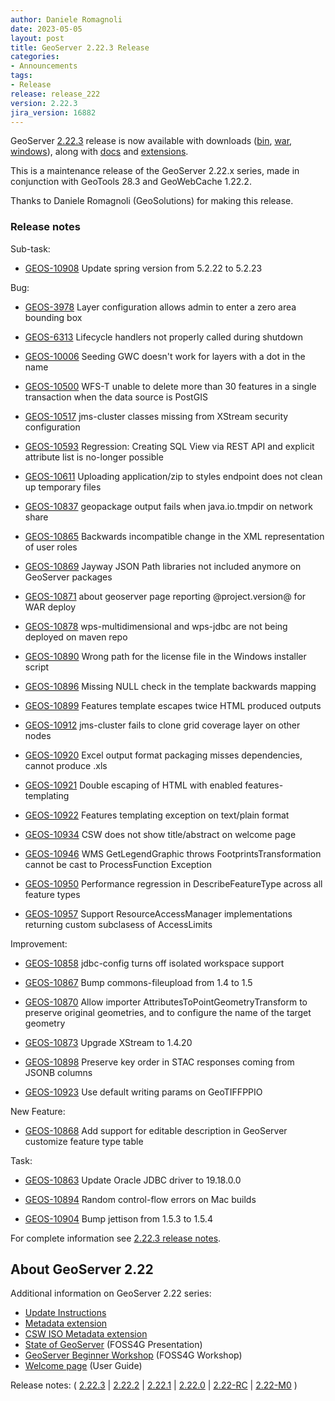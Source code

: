 ```yaml
---
author: Daniele Romagnoli
date: 2023-05-05
layout: post
title: GeoServer 2.22.3 Release
categories:
- Announcements
tags:
- Release
release: release_222
version: 2.22.3
jira_version: 16882
---
```


GeoServer [2.22.3](/release/2.22.3/) release is now available with downloads ([bin](https://sourceforge.net/projects/geoserver/files/GeoServer/2.22.3/geoserver-2.22.3-bin.zip/download), [war](https://sourceforge.net/projects/geoserver/files/GeoServer/2.22.3/geoserver-2.22.3-war.zip/download), [windows](https://sourceforge.net/projects/geoserver/files/GeoServer/2.22.3/GeoServer-2.22.3-winsetup.exe/download)), along with [docs](https://sourceforge.net/projects/geoserver/files/GeoServer/2.22.3/geoserver-2.22.3-htmldoc.zip/download) and [extensions](https://sourceforge.net/projects/geoserver/files/GeoServer/2.22.3/extensions/).

This is a maintenance release of the GeoServer 2.22.x series, made in conjunction with GeoTools 28.3 
and GeoWebCache 1.22.2.


Thanks to Daniele Romagnoli (GeoSolutions) for making this release.

### Release notes

Sub-task:

* [GEOS-10908](https://osgeo-org.atlassian.net/browse/GEOS-10908) Update spring version from 5.2.22 to 5.2.23

Bug:

* [GEOS-3978](https://osgeo-org.atlassian.net/browse/GEOS-3978) Layer configuration allows admin to enter a zero area bounding box

* [GEOS-6313](https://osgeo-org.atlassian.net/browse/GEOS-6313) Lifecycle handlers not properly called during shutdown

* [GEOS-10006](https://osgeo-org.atlassian.net/browse/GEOS-10006) Seeding GWC doesn't work for layers with a dot in the name

* [GEOS-10500](https://osgeo-org.atlassian.net/browse/GEOS-10500) WFS-T unable to delete more than 30 features in a single transaction when the data source is PostGIS

* [GEOS-10517](https://osgeo-org.atlassian.net/browse/GEOS-10517) jms-cluster classes missing from XStream security configuration

* [GEOS-10593](https://osgeo-org.atlassian.net/browse/GEOS-10593) Regression: Creating SQL View via REST API and explicit attribute list is no-longer possible

* [GEOS-10611](https://osgeo-org.atlassian.net/browse/GEOS-10611) Uploading application/zip to styles endpoint does not clean up temporary files

* [GEOS-10837](https://osgeo-org.atlassian.net/browse/GEOS-10837) geopackage output fails when java.io.tmpdir on network share

* [GEOS-10865](https://osgeo-org.atlassian.net/browse/GEOS-10865) Backwards incompatible change in the XML representation of user roles

* [GEOS-10869](https://osgeo-org.atlassian.net/browse/GEOS-10869) Jayway JSON Path libraries not included anymore on GeoServer packages

* [GEOS-10871](https://osgeo-org.atlassian.net/browse/GEOS-10871) about geoserver page reporting @project.version@ for WAR deploy

* [GEOS-10878](https://osgeo-org.atlassian.net/browse/GEOS-10878) wps-multidimensional and wps-jdbc are not being deployed on maven repo 

* [GEOS-10890](https://osgeo-org.atlassian.net/browse/GEOS-10890) Wrong path for the license file in the Windows installer script

* [GEOS-10896](https://osgeo-org.atlassian.net/browse/GEOS-10896) Missing NULL check in the template backwards mapping

* [GEOS-10899](https://osgeo-org.atlassian.net/browse/GEOS-10899) Features template escapes twice HTML produced outputs

* [GEOS-10912](https://osgeo-org.atlassian.net/browse/GEOS-10912) jms-cluster fails to clone grid coverage layer on other nodes

* [GEOS-10920](https://osgeo-org.atlassian.net/browse/GEOS-10920) Excel output format packaging misses dependencies, cannot produce .xls

* [GEOS-10921](https://osgeo-org.atlassian.net/browse/GEOS-10921) Double escaping of HTML with enabled features-templating

* [GEOS-10922](https://osgeo-org.atlassian.net/browse/GEOS-10922) Features templating exception on text/plain format

* [GEOS-10934](https://osgeo-org.atlassian.net/browse/GEOS-10934) CSW does not show title/abstract on welcome page

* [GEOS-10946](https://osgeo-org.atlassian.net/browse/GEOS-10946) WMS GetLegendGraphic throws FootprintsTransformation cannot be cast to ProcessFunction Exception

* [GEOS-10950](https://osgeo-org.atlassian.net/browse/GEOS-10950) Performance regression in DescribeFeatureType across all feature types

* [GEOS-10957](https://osgeo-org.atlassian.net/browse/GEOS-10957) Support ResourceAccessManager implementations returning custom subclasess of AccessLimits

Improvement:

* [GEOS-10858](https://osgeo-org.atlassian.net/browse/GEOS-10858) jdbc-config turns off isolated workspace support

* [GEOS-10867](https://osgeo-org.atlassian.net/browse/GEOS-10867) Bump commons-fileupload from 1.4 to 1.5

* [GEOS-10870](https://osgeo-org.atlassian.net/browse/GEOS-10870) Allow importer AttributesToPointGeometryTransform to preserve original geometries, and to configure the name of the target geometry

* [GEOS-10873](https://osgeo-org.atlassian.net/browse/GEOS-10873) Upgrade XStream to 1.4.20

* [GEOS-10898](https://osgeo-org.atlassian.net/browse/GEOS-10898) Preserve key order in STAC responses coming from JSONB columns

* [GEOS-10923](https://osgeo-org.atlassian.net/browse/GEOS-10923) Use default writing params on GeoTIFFPPIO

New Feature:

* [GEOS-10868](https://osgeo-org.atlassian.net/browse/GEOS-10868) Add support for editable description in GeoServer customize feature type table

Task:

* [GEOS-10863](https://osgeo-org.atlassian.net/browse/GEOS-10863) Update Oracle JDBC driver to 19.18.0.0

* [GEOS-10894](https://osgeo-org.atlassian.net/browse/GEOS-10894) Random control-flow errors on Mac builds

* [GEOS-10904](https://osgeo-org.atlassian.net/browse/GEOS-10904) Bump jettison from 1.5.3 to 1.5.4

For complete information see [2.22.3 release 
notes](https://github.com/geoserver/geoserver/releases/tag/2.22.3).

## About GeoServer 2.22

Additional information on GeoServer 2.22 series:

* [Update Instructions](https://docs.geoserver.org/latest/en/user/installation/upgrade.html)
* [Metadata extension](https://docs.geoserver.org/latest/en/user/extensions/metadata/index.html)
* [CSW ISO Metadata extension](https://docs.geoserver.org/latest/en/user/extensions/csw-iso/index.html)
* [State of GeoServer](https://docs.google.com/presentation/d/1mnOFSvYb8npVudvUR5MSjSTFHc6ZQ_bStafZrBV7LZ8/edit?usp=sharing) (FOSS4G Presentation)
* [GeoServer Beginner Workshop](https://docs.google.com/presentation/d/1fbPLN-1Cs95WK-IxDG1PxCEKyHwFbNBGNkkomxmLr0Y/edit?usp=sharing) (FOSS4G Workshop)
* [Welcome page](https://docs.geoserver.org/latest/en/user/webadmin/welcome.html) (User Guide)

Release notes:
( [2.22.3](https://github.com/geoserver/geoserver/releases/tag/2.22.3)
| [2.22.2](https://github.com/geoserver/geoserver/releases/tag/2.22.2)
| [2.22.1](https://github.com/geoserver/geoserver/releases/tag/2.22.1)
| [2.22.0](https://github.com/geoserver/geoserver/releases/tag/2.22.0)
| [2.22-RC](https://github.com/geoserver/geoserver/releases/tag/2.22-RC)
| [2.22-M0](https://github.com/geoserver/geoserver/releases/tag/2.22-M0)
)
